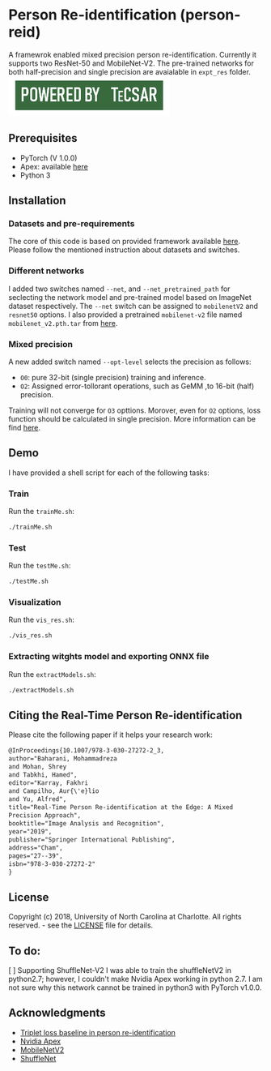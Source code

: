 # Person Re-identification (person-reid)
A framewrok enabled mixed precision person re-identification. Currently it supports two ResNet-50 and MobileNet-V2. The pre-trained networks for both half-precision and single precision are avaialable in `expt_res` folder.
![POWERED BY TeCSAR](https://raw.githubusercontent.com/TeCSAR-UNCC/Deep_RACE/master/logo/tecsarPowerBy.png)
## Prerequisites
* PyTorch (V 1.0.0)
* Apex: available [here](https://github.com/NVIDIA/apex)
* Python 3
## Installation
### Datasets and pre-requirements
The core of this code is based on provided framework available [here](https://github.com/huanghoujing/person-reid-triplet-loss-baseline). Please follow the mentioned instruction about datasets and switches. 
### Different networks
I added two switches named `--net`, and `--net_pretrained_path` for seclecting the network model and pre-trained model based on ImageNet dataset respectively. The `--net` switch can be assigned to `mobilenetV2` and `resnet50` options. I also provided a pretrained `mobilenet-v2` file named `mobilenet_v2.pth.tar` from [here](http://sceneparsing.csail.mit.edu/model/pretrained_resnet/). 
### Mixed precision
A new added switch named `--opt-level` selects the precision as follows:
* `O0`: pure 32-bit (single precision) training and inference.
* `O2`: Assigned error-tollorant operations, such as GeMM ,to 16-bit (half) precision.

Training will not converge for `O3` opttions. Morover, even for `O2` options, loss function should be calculated in single precision. More information can be find [here](https://nvidia.github.io/apex/amp.html). 

## Demo
I have provided a shell script for each of the following tasks:
### Train
Run the `trainMe.sh`:
```bash
./trainMe.sh
```
### Test
Run the `testMe.sh`:
```bash
./testMe.sh
```
### Visualization
Run the `vis_res.sh`:
```bash
./vis_res.sh
```
### Extracting witghts model and exporting ONNX file
Run the `extractModels.sh`:
```bash
./extractModels.sh
```

## Citing the Real-Time Person Re-identification
Please cite the following paper if it helps your research work:
```
@InProceedings{10.1007/978-3-030-27272-2_3,
author="Baharani, Mohammadreza
and Mohan, Shrey
and Tabkhi, Hamed",
editor="Karray, Fakhri
and Campilho, Aur{\'e}lio
and Yu, Alfred",
title="Real-Time Person Re-identification at the Edge: A Mixed Precision Approach",
booktitle="Image Analysis and Recognition",
year="2019",
publisher="Springer International Publishing",
address="Cham",
pages="27--39",
isbn="978-3-030-27272-2"
}
```


## License
Copyright (c) 2018, University of North Carolina at Charlotte. All rights reserved. - see the [LICENSE](https://raw.githubusercontent.com/mbaharan/person-reid/master/LICENSE) file for details.

## To do:
[ ] Supporting ShuffleNet-V2 
I was able to train the shuffleNetV2 in python2.7; however, I couldn't make Nvidia Apex working in python 2.7. I am not sure why this network cannot be trained in python3 with PyTorch v1.0.0.

## Acknowledgments
* [Triplet loss baseline in person re-identification](https://github.com/huanghoujing/person-reid-triplet-loss-baseline)
* [Nvidia Apex](https://github.com/NVIDIA/apex)
* [MobileNetV2](https://github.com/tonylins/pytorch-mobilenet-v2)
* [ShuffleNet](https://github.com/ericsun99/Shufflenet-v2-Pytorch)